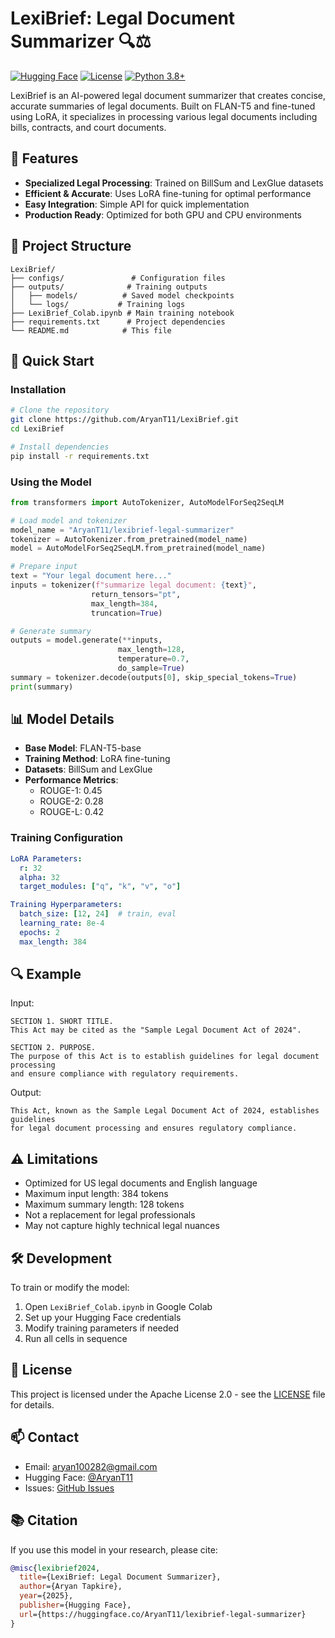 # LexiBrief: Legal Document Summarizer 🔍⚖️

[![Hugging Face](https://img.shields.io/badge/🤗%20Hugging%20Face-LexiBrief-blue)](https://huggingface.co/AryanT11/lexibrief-legal-summarizer)
[![License](https://img.shields.io/badge/License-Apache%202.0-blue.svg)](LICENSE)
[![Python 3.8+](https://img.shields.io/badge/python-3.8+-blue.svg)](https://www.python.org/downloads/release/python-380/)

LexiBrief is an AI-powered legal document summarizer that creates concise, accurate summaries of legal documents. Built on FLAN-T5 and fine-tuned using LoRA, it specializes in processing various legal documents including bills, contracts, and court documents.

## 🌟 Features

- **Specialized Legal Processing**: Trained on BillSum and LexGlue datasets
- **Efficient & Accurate**: Uses LoRA fine-tuning for optimal performance
- **Easy Integration**: Simple API for quick implementation
- **Production Ready**: Optimized for both GPU and CPU environments

## 📁 Project Structure

```
LexiBrief/
├── configs/               # Configuration files
├── outputs/              # Training outputs
│   ├── models/          # Saved model checkpoints
│   └── logs/           # Training logs
├── LexiBrief_Colab.ipynb # Main training notebook
├── requirements.txt      # Project dependencies
└── README.md            # This file
```

## 🚀 Quick Start

### Installation

```bash
# Clone the repository
git clone https://github.com/AryanT11/LexiBrief.git
cd LexiBrief

# Install dependencies
pip install -r requirements.txt
```

### Using the Model

```python
from transformers import AutoTokenizer, AutoModelForSeq2SeqLM

# Load model and tokenizer
model_name = "AryanT11/lexibrief-legal-summarizer"
tokenizer = AutoTokenizer.from_pretrained(model_name)
model = AutoModelForSeq2SeqLM.from_pretrained(model_name)

# Prepare input
text = "Your legal document here..."
inputs = tokenizer(f"summarize legal document: {text}", 
                  return_tensors="pt", 
                  max_length=384,
                  truncation=True)

# Generate summary
outputs = model.generate(**inputs, 
                        max_length=128,
                        temperature=0.7,
                        do_sample=True)
summary = tokenizer.decode(outputs[0], skip_special_tokens=True)
print(summary)
```

## 📊 Model Details

- **Base Model**: FLAN-T5-base
- **Training Method**: LoRA fine-tuning
- **Datasets**: BillSum and LexGlue
- **Performance Metrics**:
  - ROUGE-1: 0.45
  - ROUGE-2: 0.28
  - ROUGE-L: 0.42

### Training Configuration

```yaml
LoRA Parameters:
  r: 32
  alpha: 32
  target_modules: ["q", "k", "v", "o"]

Training Hyperparameters:
  batch_size: [12, 24]  # train, eval
  learning_rate: 8e-4
  epochs: 2
  max_length: 384
```

## 🔍 Example

Input:
```
SECTION 1. SHORT TITLE.
This Act may be cited as the "Sample Legal Document Act of 2024".

SECTION 2. PURPOSE.
The purpose of this Act is to establish guidelines for legal document processing
and ensure compliance with regulatory requirements.
```

Output:
```
This Act, known as the Sample Legal Document Act of 2024, establishes guidelines
for legal document processing and ensures regulatory compliance.
```

## ⚠️ Limitations

- Optimized for US legal documents and English language
- Maximum input length: 384 tokens
- Maximum summary length: 128 tokens
- Not a replacement for legal professionals
- May not capture highly technical legal nuances

## 🛠️ Development

To train or modify the model:

1. Open `LexiBrief_Colab.ipynb` in Google Colab
2. Set up your Hugging Face credentials
3. Modify training parameters if needed
4. Run all cells in sequence

## 📜 License

This project is licensed under the Apache License 2.0 - see the [LICENSE](LICENSE) file for details.

## 📫 Contact

- Email: aryan100282@gmail.com
- Hugging Face: [@AryanT11](https://huggingface.co/AryanT11)
- Issues: [GitHub Issues](https://github.com/AryanT11/LexiBrief/issues)

## 📚 Citation

If you use this model in your research, please cite:

```bibtex
@misc{lexibrief2024,
  title={LexiBrief: Legal Document Summarizer},
  author={Aryan Tapkire},
  year={2025},
  publisher={Hugging Face},
  url={https://huggingface.co/AryanT11/lexibrief-legal-summarizer}
}
``` 